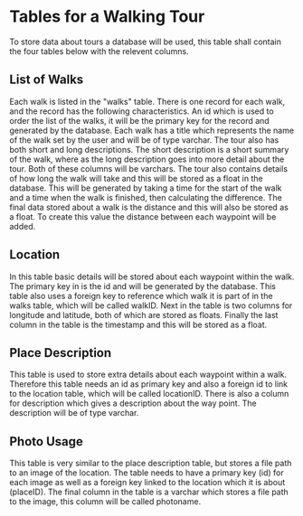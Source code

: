 Tables for a Walking Tour
===================
To store data about tours a database will be used, this table shall contain the four tables below with the relevent columns.

List of Walks
----------------
Each walk is listed in the "walks" table. There is one record for each walk, and the record has 
the following characteristics. An id which is used to order the list of the walks, it will be the primary key for the record and generated by the database. Each walk has a title which represents the name of the walk set by the user and will be of type varchar. The tour also has both short and long descriptions. The short description is a short summary of the walk, where as the long description goes into more detail about the tour. Both of these columns will be varchars. The tour also contains details of how long the walk will take and this will be stored as a float in the database. This will be generated by taking a time for the start of the walk and a time when the walk is finished, then calculating the difference. The final data stored about a walk is the distance and this will also be stored as a float. To create this value the distance between each waypoint will be added.

Location
------------
In this table basic details will be stored about each waypoint within the walk. The primary key in is the id and will be generated by the database. This table also uses a foreign key to reference which walk it is part of in the walks table, which will be called walkID. Next in the table is two columns for longitude and latitude, both of which are stored as floats. Finally the last column in the table is the timestamp and this will be stored as a float.

Place Description
-----------------
This table is used to store extra details about each waypoint within a walk. Therefore this table needs an id as primary key and also a foreign id to link to the location table, which will be called locationID. There is also a column for description which gives a description about the way point. The description will be of type varchar.

Photo Usage
------------
This table is very similar to the place description table, but stores a file path to an image of the location. The table needs to have a primary key (id) for each image as well as a foreign key linked to the location which it is about (placeID). The final column in the table is a varchar which stores a file path to the image, this column will be called photoname.


